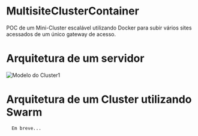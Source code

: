 # MultisiteClusterContainer
POC de um Mini-Cluster escalável utilizando Docker para subir vários sites acessados de um único gateway de acesso. 

# Arquitetura de um servidor

![Modelo do Cluster1](http://i.imgur.com/D5W40KE.png)


# Arquitetura de um Cluster utilizando Swarm

```
  Em breve...
```

